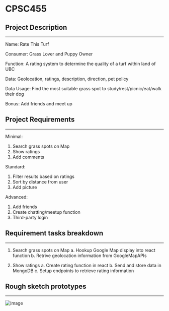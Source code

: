 # CPSC455
## Project Description
----------------------

Name: Rate This Turf

Consumer: Grass Lover and Puppy Owner 

Function: A rating system to determine the quality of a turf within land of UBC

Data: Geolocation, ratings, description, direction, pet policy

Data Usage: Find the most suitable grass spot to study/rest/picnic/eat/walk their dog

Bonus: Add friends and meet up


## Project Requirements
----------------------
Minimal:
1. Search grass spots on Map
2. Show ratings
3. Add comments

Standard:
1. Filter results based on ratings
2. Sort by distance from user
3. Add picture

Advanced:
1. Add friends
2. Create chatting/meetup function
3. Third-party login


## Requirement tasks breakdown
----------------------

1. Search grass spots on Map
a. Hookup Google Map display into react function
b. Retrive geolocation information from GoogleMapAPIs

2. Show ratings
a. Create rating function in react
b. Send and store data in MongoDB
c. Setup endpoints to retrieve rating information

## Rough sketch prototypes
--------------------

![image](https://user-images.githubusercontent.com/75821052/170809088-11391a98-88d1-4d6f-992d-c6f16537c108.png)


